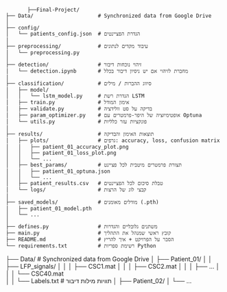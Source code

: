            ├──Final-Project/            
    ├── Data/                     # Synchronized data from Google Drive
    │
    ├── config/ 
    │   └── patients_config.json  # הגדרת הפציינטים 
    │
    ├── preprocessing/            # עיבוד מקדים לנתונים
    │   └── preprocessing.py
    │
    ├── detection/                # זיהוי נוכחות דיבור
    │   └── detection.ipynb       # מחברת לזיהוי אם יש ניסיון דיבור בכלל
    │
    ├── classification/           # סיווג ההברות / מילים
    │   ├── model/
    │   │   └── lstm_model.py     # הגדרת רשת LSTM
    │   ├── train.py              # אימון המודל
    │   ├── validate.py           # בדיקה על סט וולידציה
    │   ├── param_optimizer.py    # אופטימיזציה של היפר-פרמטרים עם Optuna
    │   └── utils.py              # פונקציות עזר כלליות
    │
    ├── results/                  # תוצאות האימון והבדיקה
    │   ├── plots/                # גרפים: accuracy, loss, confusion matrix
    │   │   ├── patient_01_accuracy_plot.png
    │   │   ├── patient_01_loss_plot.png
    │   │   └── ...
    │   ├── best_params/          # תצורת פרמטרים מיטבית לכל פציינט
    │   │   ├── patient_01_optuna.json
    │   │   └── ...
    │   ├── patient_results.csv   # טבלת סיכום לכל הפציינטים
    │   └── logs/                 # קבצי לוג של הרצות
    │
    ├── saved_models/             # מודלים מאומנים (.pth)
    │   ├── patient_01_model.pth
    │   └── ...
    │
    ├── defines.py                # משתנים גלובליים והגדרות
    ├── main.py                   # קובץ ראשי שמנהל את התהליך
    ├── README.md                 # הסבר על הפרויקט + איך להריץ
    └── requirements.txt          # רשימת ספריות Python


├── Data/                     # Synchronized data from Google Drive
│   ├── Patient_01/
│   │   ├── LFP_signals/
│   │   │   ├── CSC1.mat
│   │   │   ├── CSC2.mat
│   │   │   ├── ...
│   │   │   └── CSC40.mat                
│   │   └── Labels.txt        # תוויות מילות דיבור
│   ├── Patient_02/
│   └── ... 